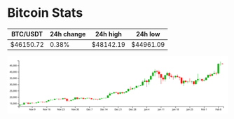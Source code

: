 # Bitcoin Stats

BTC/USDT|24h change|24h high|24h low|
|---|---|---|---|
|$46150.72|0.38%|$48142.19|$44961.09|

<img src="./chart.svg">
